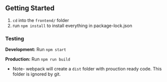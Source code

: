 ## Getting Started

1. `cd` into the `frontend/` folder
2. run `npm install` to install everything in package-lock.json


### Testing

**Development:** Run `npm start`

**Production:** Run `npm run build`
- Note- webpack will create a `dist` folder with prouction ready code. This folder is ignored by git.
